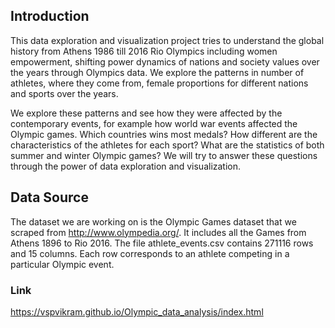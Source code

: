 ## Introduction

This data exploration and visualization project tries to understand the global history from Athens 1986 till 2016 Rio Olympics including women empowerment, shifting power dynamics of nations and society values over the years through Olympics data. We explore the patterns in number of athletes, where they come from, female proportions for different nations and sports over the years. 

We explore these patterns and see how they were affected by the contemporary events, for example how world war events affected the Olympic games. Which countries wins most medals? How different are the characteristics of the athletes for each sport? What are the statistics of both summer and winter Olympic games? We will try to answer these questions through the power of data exploration and visualization.

## Data Source
The dataset we are working on is the Olympic Games dataset that we scraped from http://www.olympedia.org/. It includes all the Games from Athens 1896 to Rio 2016. The file athlete_events.csv contains 271116 rows and 15 columns. Each row corresponds to an athlete competing in a particular Olympic event.

### Link 
https://vspvikram.github.io/Olympic_data_analysis/index.html
